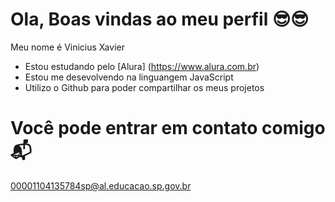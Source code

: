 # Ola, Boas vindas ao meu perfil 😎😎
Meu nome é Vinicius Xavier 
- Estou estudando pelo  [Alura] (https://www.alura.com.br)
- Estou me desevolvendo na linguangem JavaScript 
- Utilizo o Github para poder compartilhar os meus projetos 

# Você pode entrar em contato comigo📬

00001104135784sp@al.educacao.sp.gov.br
